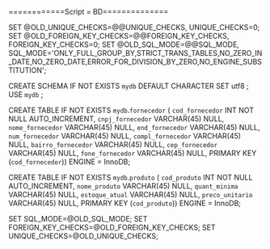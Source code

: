 ============Script = BD==============




SET @OLD_UNIQUE_CHECKS=@@UNIQUE_CHECKS, UNIQUE_CHECKS=0;
SET @OLD_FOREIGN_KEY_CHECKS=@@FOREIGN_KEY_CHECKS, FOREIGN_KEY_CHECKS=0;
SET @OLD_SQL_MODE=@@SQL_MODE, SQL_MODE='ONLY_FULL_GROUP_BY,STRICT_TRANS_TABLES,NO_ZERO_IN_DATE,NO_ZERO_DATE,ERROR_FOR_DIVISION_BY_ZERO,NO_ENGINE_SUBSTITUTION';


CREATE SCHEMA IF NOT EXISTS `mydb` DEFAULT CHARACTER SET utf8 ;
USE `mydb` ;


CREATE TABLE IF NOT EXISTS `mydb`.`fornecedor` (
  `cod_fornecedor` INT NOT NULL AUTO_INCREMENT,
  `cnpj_fornecedor` VARCHAR(45) NULL,
  `nome_fornecedor` VARCHAR(45) NULL,
  `end_fornecedor` VARCHAR(45) NULL,
  `num_fornecedor` VARCHAR(45) NULL,
  `compl_fornecedor` VARCHAR(45) NULL,
  `bairro_fornecedor` VARCHAR(45) NULL,
  `cep_fornecedor` VARCHAR(45) NULL,
  `fone_fornecedor` VARCHAR(45) NULL,
  PRIMARY KEY (`cod_fornecedor`))
ENGINE = InnoDB;


CREATE TABLE IF NOT EXISTS `mydb`.`produto` (
  `cod_produto` INT NOT NULL AUTO_INCREMENT,
  `nome_produto` VARCHAR(45) NULL,
  `quant_minima` VARCHAR(45) NULL,
  `estoque_atual` VARCHAR(45) NULL,
  `preco_unitario` VARCHAR(45) NULL,
  PRIMARY KEY (`cod_produto`))
ENGINE = InnoDB;


SET SQL_MODE=@OLD_SQL_MODE;
SET FOREIGN_KEY_CHECKS=@OLD_FOREIGN_KEY_CHECKS;
SET UNIQUE_CHECKS=@OLD_UNIQUE_CHECKS;
